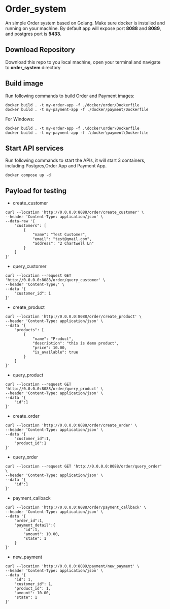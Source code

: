 # Order_system
An simple Order system based on Golang.
Make sure docker is installed and running on your machine.
By default app will expose port **8088** and **8089**, and postgres port is **5433**.

## Download Repository
Download this repo to you local machine, open your terminal and navigate to **order_system** directory

## Build image
Run following commands to build Order and Payment images:
```
docker build . -t my-order-app -f ./docker/order/Dockerfile
docker build . -t my-payment-app -f ./docker/payment/Dockerfile
```

For Windows:
```
docker build . -t my-order-app -f .\docker\order\Dockerfile
docker build . -t my-payment-app -f .\docker\payment\Dockerfile
```

## Start API services
Run following commands to start the APIs, it will start 3 containers, including Postgres,Order App and Payment App.
```
docker compose up -d
```

## Payload for testing
- create_customer
```
curl --location 'http://0.0.0.0:8088/order/create_customer' \
--header 'Content-Type: application/json' \
--data-raw '{
    "customers": [
        {
            "name": "Test Customer",
            "email": "test@gmail.com",
            "address": "2 Chartwell Ln"
        }
    ]
}'
```
- query_customer
```
curl --location --request GET 'http://0.0.0.0:8088/order/query_customer' \
--header 'Content-Type;' \
--data '{
    "customer_id": 1
}'
```
- create_product
```
curl --location 'http://0.0.0.0:8088/order/create_product' \
--header 'Content-Type: application/json' \
--data '{
    "products": [
        {
            "name": "Product",
            "description": "this is demo product",
            "price": 10.00,
            "is_available": true
        }
    ]
}'
```
- query_product
```
curl --location --request GET 'http://0.0.0.0:8088/order/query_product' \
--header 'Content-Type: application/json' \
--data '{
    "id":1
}'
```
- create_order
```
curl --location 'http://0.0.0.0:8088/order/create_order' \
--header 'Content-Type: application/json' \
--data '{
    "customer_id":1,
    "product_id":1
}'
```
- query_order
```
curl --location --request GET 'http://0.0.0.0:8088/order/query_order' \
--header 'Content-Type: application/json' \
--data '{
    "id":1
}'
```
- payment_callback
```
curl --location 'http://0.0.0.0:8088/order/payment_callback' \
--header 'Content-Type: application/json' \
--data '{
    "order_id":1,
    "payment_detail":{
        "id":1,
        "amount": 10.00,
        "state": 1
    }
}'
```
- new_payment
```
curl --location 'http://0.0.0.0:8089/payment/new_payment' \
--header 'Content-Type: application/json' \
--data '{
    "id": 1,
    "customer_id": 1,
    "product_id": 1,
    "amount": 10.00,
    "state": 1
}'
```